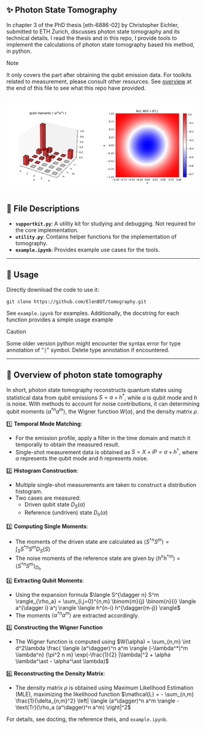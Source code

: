 ## ✨ Photon State Tomography
In chapter 3 of the PhD thesis [eth-6886-02] by Christopher Eichler, submitted to ETH Zurich, discusses photon state tomography and its technical details.
I read the thesis and in this repo, I provide tools to implement the calculations of photon state tomography based his method, in python.
> [!NOTE]  
> It only covers the part after obtaining the qubit emission data.
> For toolkits related to measurement, please consult other resources.
> See [overview](#📝-overview-of-photon-state-tomography) at the end of this file to see what this repo have provided.

![alt text](image.png)
---

## 📂 File Descriptions
- **`supportkit.py`**: A utility kit for studying and debugging. Not required for the core implementation.
- **`utility.py`**: Contains helper functions for the implementation of tomography.
- **`example.ipynb`**: Provides example use cases for the tools.

---

## 📜 Usage
Directly download the code to use it:
```
git clone https://github.com/ElenBOT/tomography.git
```

See `example.ipynb` for examples. Additionally, the docstring for each function provides a simple usage example
> [!CAUTION] 
> Some older version python might encounter the syntax error for type annotation of "`|`" symbol.
> Delete type annotation if encountered.
---

## 📝 Overview of photon state tomography

In short, photon state tomography reconstructs quantum states using statistical data from qubit emissions $S = a + h^\dagger$, while $a$ is qubit mode and $h$ is noise. 
With methods to account for noise contributions, it can determining qubit moments $\langle a^{\dagger n} a^m \rangle$, the Wigner function $W(\alpha)$, and the density matrix $\rho$.

1️⃣ **Temporal Mode Matching**:
   - For the emission profile, apply a filter in the time domain and match it temporally to obtain the measured result.
   - Single-shot measurement data is obtained as $S = X + iP = a + h^\dagger$, where $a$ represents the qubit mode and $h$ represents noise.

 2️⃣ **Histogram Construction**: 
   - Multiple single-shot measurements are taken to construct a distribution histogram.
   - Two cases are measured:
     - Driven qubit state $D_S(\alpha)$
     - Reference (undriven) state $D_h(\alpha)$

 3️⃣ **Computing Single Moments**: 
   - The moments of the driven state are calculated as
     $\langle S^{\dagger n} S^m \rangle = \int_S S^{*n} S^m D_S(S)$
   - The noise moments of the reference state are given by
     $\langle h^n h^{\dagger m} \rangle = \langle S^{\dagger n} S^m \rangle_{D_h}$

 4️⃣ **Extracting Qubit Moments**: 
   - Using the expansion formula
     $\langle S^{\dagger n} S^m \rangle_{\rho_a} =
     \sum_{i,j=0}^{n,m} \binom{m}{j} \binom{n}{i} 
     \langle a^{\dagger i} a^j \rangle
     \langle h^{n-i} h^{\dagger(m-j)} \rangle$
   - The moments $\langle a^{\dagger n} a^m \rangle$ are extracted accordingly.

 5️⃣ **Constructing the Wigner Function**
   - The Wigner function is computed using
     $W(\alpha) = \sum_{n,m} \int d^2\lambda \frac{ \langle (a^\dagger)^n a^m \rangle (-\lambda^*)^m \lambda^n} {\pi^2 n m} \exp(-\frac{1}{2} |\lambda|^2 + \alpha \lambda^\ast - \alpha^\ast \lambda)$

 6️⃣ **Reconstructing the Density Matrix**:
   - The density matrix $\rho$ is obtained using Maximum Likelihood Estimation (MLE), maximizing the likelihood function
     $\mathcal{L} = - \sum_{n,m} \frac{1}{\delta_{n,m}^2} \left| \langle (a^\dagger)^n a^m \rangle - \text{Tr}(\rho_a (a^\dagger)^n a^m) \right|^2$
     
For details, see docting, the reference theis, and `example.ipynb`.
